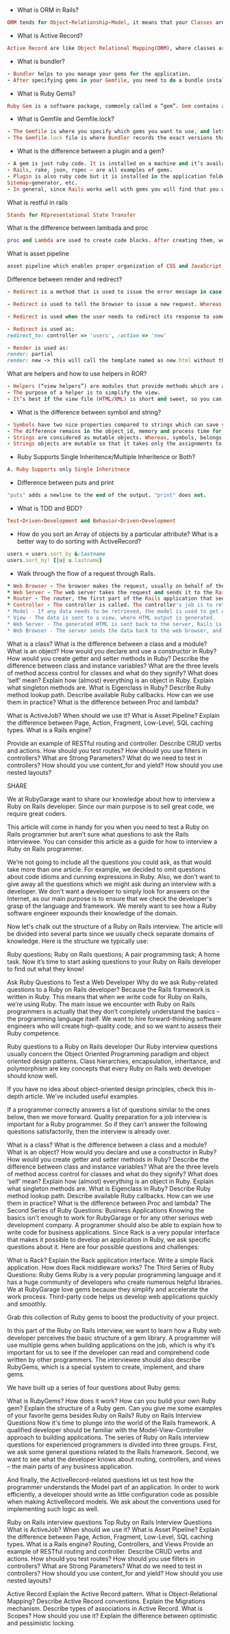 - What is ORM in Rails?
```ruby
ORM tends for Object-Relationship-Model, it means that your Classes are mapped to table in the database, and Objects are directly mapped to the rows in the table.
```

- What is Active Record?
```ruby
Active Record are like Object Relational Mapping(ORM), where classes are mapped to table and objects are mapped to colums in the table
```

- What is bundler?
```ruby
- Bundler helps to you manage your gems for the application.
- After specifying gems in your Gemfile, you need to do a bundle install. If the gem is available in the system, bundle will use that else it will pick up from the rubygems.org.
```

- What is Ruby Gems?
```ruby
Ruby Gem is a software package, commonly called a “gem”. Gem contains a packaged Ruby application or library. The Ruby Gems software itself allows you to easily download, install and manipulate gems on your system.
```

- What is Gemfile and Gemfile.lock?
```ruby
- The Gemfile is where you specify which gems you want to use, and lets you specify which versions.
- The Gemfile.lock file is where Bundler records the exact versions that were installed. This way, when the same library/project is loaded on another machine, running bundle install will look at the Gemfile.lock and install the exact same versions, rather than just using the Gemfile and installing the most recent versions.
```

- What is the difference between a plugin and a gem?
```ruby
- A gem is just ruby code. It is installed on a machine and it’s available for all ruby applications running on that machine.
- Rails, rake, json, rspec — are all examples of gems.
- Plugin is also ruby code but it is installed in the application folder and only available for that specific application.
Sitemap-generator, etc.
- In general, since Rails works well with gems you will find that you would be mostly integrating with gem files and not plugins in general. Most developers release their libraries as gems.
```

What is restful in rails
```ruby
Stands for REpresentational State Transfer
```

What is the difference between lambada and proc
```ruby
proc and Lambda are used to create code blocks. After creating them, we can pass them around our code, just like variables.
```

What is asset pipeline
```ruby
asset pipeline which enables proper organization of CSS and JavaScript
```

Difference between render and redirect?
```ruby
- Redirect is a method that is used to issue the error message in case the page is not found or it issues a 302 to the browser. Whereas, render is a method used to create the content.

- Redirect is used to tell the browser to issue a new request. Whereas, render only works in case the controller is being set up properly with the variables that needs to be rendered.

- Redirect is used when the user needs to redirect its response to some other page or URL. Whereas, render method renders a page and generate a code of 200.

- Redirect is used as:
redirect_to: controller => 'users', :action => 'new'

- Render is used as:
render: partial
render: new -> this will call the template named as new.html without the need of redirecting it to the new action.
```

What are helpers and how to use helpers in ROR?
```ruby
- Helpers (“view helpers”) are modules that provide methods which are automatically usable in your view. They provide shortcuts to commonly used display code and a way for you to keep the programming out of your views.
- The purpose of a helper is to simplify the view.
- It’s best if the view file (HTML/XML) is short and sweet, so you can see the structure of the output.
```


- What is the difference between symbol and string?
```ruby
- Symbols have two nice properties compared to strings which can save you memory and CPU time.
- The difference remains in the object_id, memory and process time for both of them when used together at one time.
- Strings are considered as mutable objects. Whereas, symbols, belongs to the category of immutable
- Strings objects are mutable so that it takes only the assignments to change the object information. Whereas, information of, immutable objects gets overwritten
```

- Ruby Supports Single Inheritence/Multiple Inheritence or Both?
```ruby
A. Ruby Supports only Single Inheritnece
```

- Difference between puts and print
```ruby
"puts" adds a newline to the end of the output. "print" does not.
```
- What is TDD and BDD?
```ruby
Test-Driven-Development and Behavior-Driven-Development
```

- How do you sort an Array of objects by a particular attribute? What is a better way to do sorting with ActiveRecord?
```ruby
users = users.sort_by &:lastname
users.sort_by! {|u| u.lastname}
```

- Walk through the flow of a request through Rails.
```ruby
* Web Browser - The browser makes the request, usually on behalf of the user when they click on a link.
* Web Server - The web server takes the request and sends it to the Rails application.
* Router - The router, the first part of the Rails application that sees the request, parses the request and determines which controller/action pair it should call.
* Controller - The controller is called. The controller's job is to retrieve data using the model and send it to a view.
* Model - If any data needs to be retrieved, the model is used to get data from the database.
* View - The data is sent to a view, where HTML output is generated.
* Web Server - The generated HTML is sent back to the server, Rails is now finished with the request.
* Web Browser - The server sends the data back to the web browser, and the results are displayed.
```


What is a class?
What is the difference between a class and a module?
What is an object?
How would you declare and use a constructor in Ruby?
How would you create getter and setter methods in Ruby?
Describe the difference between class and instance variables?
What are the three levels of method access control for classes and what do they signify?
What does ‘self’ mean?
Explain how (almost) everything is an object in Ruby.
Explain what singleton methods are. What is Eigenclass in Ruby?
Describe Ruby method lookup path.
Describe available Ruby callbacks. How can we use them in practice?
What is the difference between Proc and lambda?


What is ActiveJob? When should we use it?
What is Asset Pipeline?
Explain the difference between Page, Action, Fragment, Low-Level, SQL caching types.
What is a Rails engine?

Provide an example of RESTful routing and controller.
Describe CRUD verbs and actions.
How should you test routes?
How should you use filters in controllers?
What are Strong Parameters?
What do we need to test in controllers?
How should you use content_for and yield?
How should you use nested layouts?


SHARE


We at RubyGarage want to share our knowledge about how to interview a Ruby on Rails developer. Since our main purpose is to sell great code, we require great coders.

This article will come in handy for you when you need to test a Ruby on Rails programmer but aren’t sure what questions to ask the Rails interviewee. You can consider this article as a guide for how to interview a Ruby on Rails programmer.

We’re not going to include all the questions you could ask, as that would take more than one article. For example, we decided to omit questions about code idioms and cunning expressions in Ruby. Also, we don’t want to give away all the questions which we might ask during an interview with a developer. We don't want a developer to simply look for answers on the Internet, as our main purpose is to ensure that we check the developer's grasp of the language and framework. We merely want to see how a Ruby software engineer expounds their knowledge of the domain.

Now let's chalk out the structure of a Ruby on Rails interview. The article will be divided into several parts since we usually check separate domains of knowledge. Here is the structure we typically use:

Ruby questions;
Ruby on Rails questions;
A pair programming task;
A home task.
Now it’s time to start asking questions to your Ruby on Rails developer to find out what they know!

Ask Ruby Questions to Test a Web Developer
Why do we ask Ruby-related questions to a Ruby on Rails developer? Because the Rails framework is written in Ruby. This means that when we write code for Ruby on Rails, we’re using Ruby. The main issue we encounter with Ruby on Rails programmers is actually that they don’t completely understand the basics – the programming language itself. We want to hire forward-thinking software engineers who will create high-quality code, and so we want to assess their Ruby competence.

Ruby questions to a Ruby on Rails developer
Our Ruby interview questions usually concern the Object Oriented Programming paradigm and object oriented design patterns. Class hierarchies, encapsulation, inheritance, and polymorphism are key concepts that every Ruby on Rails web developer should know well.


If you have no idea about object-oriented design principles, check this in-depth article. We’ve included useful examples.

If a programmer correctly answers a list of questions similar to the ones below, then we move forward. Quality preparation for a job interview is important for a Ruby programmer. So if they can’t answer the following questions satisfactorily, then the interview is already over.

What is a class?
What is the difference between a class and a module?
What is an object?
How would you declare and use a constructor in Ruby?
How would you create getter and setter methods in Ruby?
Describe the difference between class and instance variables?
What are the three levels of method access control for classes and what do they signify?
What does ‘self’ mean?
Explain how (almost) everything is an object in Ruby.
Explain what singleton methods are. What is Eigenclass in Ruby?
Describe Ruby method lookup path.
Describe available Ruby callbacks. How can we use them in practice?
What is the difference between Proc and lambda?
The Second Series of Ruby Questions: Business Applications
Knowing the basics isn't enough to work for RubyGarage or for any other serious web development company. A programmer should also be able to explain how to write code for business applications. Since Rack is a very popular interface that makes it possible to develop an application in Ruby, we ask specific questions about it. Here are four possible questions and challenges:

What is Rack?
Explain the Rack application interface.
Write a simple Rack application.
How does Rack middleware works?
The Third Series of Ruby Questions: Ruby Gems
Ruby is a very popular programming language and it has a huge community of developers who create numerous helpful libraries. We at RubyGarage love gems because they simplify and accelerate the work process. Third-party code helps us develop web applications quickly and smoothly.


Grab this collection of Ruby gems to boost the productivity of your project.

In this part of the Ruby on Rails interview, we want to learn how a Ruby web developer perceives the basic structure of a gem library. A programmer will use multiple gems when building applications on the job, which is why it’s important for us to see if the developer can read and comprehend code written by other programmers. The interviewee should also describe RubyGems, which is a special system to create, implement, and share gems.

We have built up a series of four questions about Ruby gems:

What is RubyGems? How does it work?
How can you build your own Ruby gem?
Explain the structure of a Ruby gem.
Can you give me some examples of your favorite gems besides Ruby on Rails?
Ruby on Rails Interview Questions
Now it's time to plunge into the world of the Rails framework. A qualified developer should be familiar with the Model-View-Controller approach to building applications. The series of Ruby on Rails interview questions for experienced programmers is divided into three groups. First, we ask some general questions related to the Rails framework. Second, we want to see what the developer knows about routing, controllers, and views – the main parts of any business application.

And finally, the ActiveRecord-related questions let us test how the programmer understands the Model part of an application. In order to work efficiently, a developer should write as little configuration code as possible when making ActiveRecord models. We ask about the conventions used for implementing such logic as well.

Ruby on Rails interview questions
Top Ruby on Rails Interview Questions
What is ActiveJob? When should we use it?
What is Asset Pipeline?
Explain the difference between Page, Action, Fragment, Low-Level, SQL caching types.
What is a Rails engine?
Routing, Controllers, and Views
Provide an example of RESTful routing and controller.
Describe CRUD verbs and actions.
How should you test routes?
How should you use filters in controllers?
What are Strong Parameters?
What do we need to test in controllers?
How should you use content_for and yield?
How should you use nested layouts?

Active Record
Explain the Active Record pattern.
What is Object-Relational Mapping?
Describe Active Record conventions.
Explain the Migrations mechanism.
Describe types of associations in Active Record.
What is Scopes? How should you use it?
Explain the difference between optimistic and pessimistic locking.
